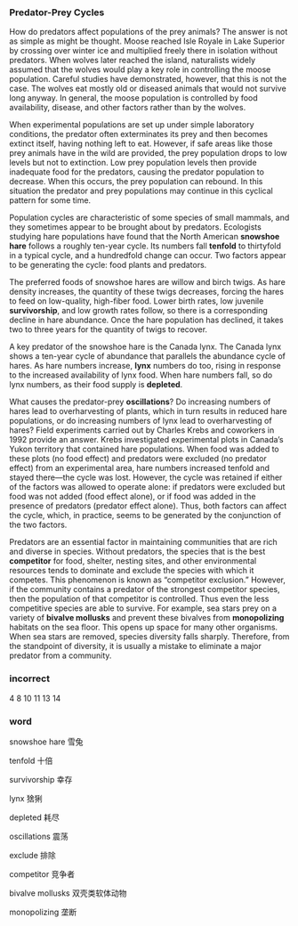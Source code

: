 ### Predator-Prey Cycles

How do predators affect populations of the prey animals? The answer is not as simple as might be thought. Moose reached Isle Royale in Lake Superior by crossing over winter ice and multiplied freely there in isolation without predators. When wolves later reached the island, naturalists widely assumed that the wolves would play a key role in controlling the moose population. Careful studies have demonstrated, however, that this is not the case. The wolves eat mostly old or diseased animals that would not survive long anyway. In general, the moose population is controlled by food availability, disease, and other factors rather than by the wolves.

When experimental populations are set up under simple laboratory conditions, the predator often exterminates its prey and then becomes extinct itself, having nothing left to eat. However, if safe areas like those prey animals have in the wild are provided, the prey population drops to low levels but not to extinction. Low prey population levels then provide inadequate food for the predators, causing the predator population to decrease. When this occurs, the prey population can rebound. In this situation the predator and prey populations may continue in this cyclical pattern for some time.

Population cycles are characteristic of some species of small mammals, and they sometimes appear to be brought about by predators. Ecologists studying hare populations have found that the North American **snowshoe hare** follows a roughly ten-year cycle. Its numbers fall **tenfold** to thirtyfold in a typical cycle, and a hundredfold change can occur. Two factors appear to be generating the cycle: food plants and predators.

The preferred foods of snowshoe hares are willow and birch twigs. As hare density increases, the quantity of these twigs decreases, forcing the hares to feed on low-quality, high-fiber food. Lower birth rates, low juvenile **survivorship**, and low growth rates follow, so there is a corresponding decline in hare abundance. Once the hare population has declined, it takes two to three years for the quantity of twigs to recover.

A key predator of the snowshoe hare is the Canada lynx. The Canada lynx shows a ten-year cycle of abundance that parallels the abundance cycle of hares. As hare numbers increase, **lynx** numbers do too, rising in response to the increased availability of lynx food. When hare numbers fall, so do lynx numbers, as their food supply is **depleted**.

What causes the predator-prey **oscillations**? Do increasing numbers of hares lead to overharvesting of plants, which in turn results in reduced hare populations, or do increasing numbers of lynx lead to overharvesting of hares? Field experiments carried out by Charles Krebs and coworkers in 1992 provide an answer. Krebs investigated experimental plots in Canada’s Yukon territory that contained hare populations. When food was added to these plots (no food effect) and predators were excluded (no predator effect) from an experimental area, hare numbers increased tenfold and stayed there—the cycle was lost. However, the cycle was retained if either of the factors was allowed to operate alone: if predators were excluded but food was not added (food effect alone), or if food was added in the presence of predators (predator effect alone). Thus, both factors can affect the cycle, which, in practice, seems to be generated by the conjunction of the two factors.

Predators are an essential factor in maintaining communities that are rich and diverse in species. Without predators, the species that is the best **competitor** for food, shelter, nesting sites, and other environmental resources tends to dominate and exclude the species with which it competes. This phenomenon is known as “competitor exclusion.” However, if the community contains a predator of the strongest competitor species, then the population of that competitor is controlled. Thus even the less competitive species are able to survive. For example, sea stars prey on a variety of **bivalve mollusks** and prevent these bivalves from **monopolizing** habitats on the sea floor. This opens up space for many other organisms. When sea stars are removed, species diversity falls sharply. Therefore, from the standpoint of diversity, it is usually a mistake to eliminate a major predator from a community.



### incorrect

4 8 10 11 13 14



### word

snowshoe hare                                                 雪兔

tenfold                                                                十倍

survivorship                                                     幸存                                                       

lynx                                                                    猞猁

depleted                                                             耗尽

oscillations                                                         震荡

exclude                                                              排除

competitor                                                        竞争者

bivalve mollusks                                              双壳类软体动物

monopolizing                                                     垄断